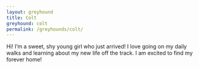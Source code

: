 ```yaml
---
layout: greyhound
title: Colt
greyhound: colt
permalink: /greyhounds/colt/
---
```


Hi! I’m a sweet, shy young girl who just arrived! I love going on my daily walks and learning about my new life off the track. I am excited to find my forever home!
